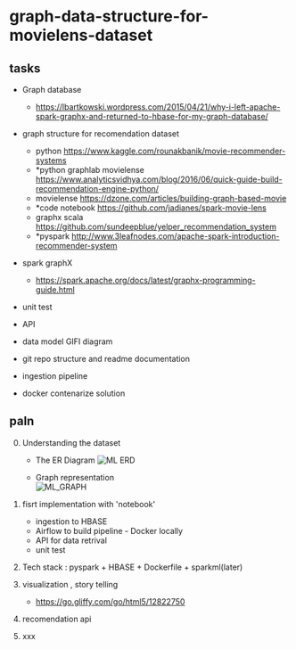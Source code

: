 # graph-data-structure-for-movielens-dataset

## tasks

- Graph database 
    - https://lbartkowski.wordpress.com/2015/04/21/why-i-left-apache-spark-graphx-and-returned-to-hbase-for-my-graph-database/  
- graph structure for recomendation dataset  
    - python https://www.kaggle.com/rounakbanik/movie-recommender-systems  
    - *python graphlab movielense https://www.analyticsvidhya.com/blog/2016/06/quick-guide-build-recommendation-engine-python/  
    - movielense https://dzone.com/articles/building-graph-based-movie  
    - *code notebook https://github.com/jadianes/spark-movie-lens  
    - graphx scala https://github.com/sundeepblue/yelper_recommendation_system  
    - *pyspark http://www.3leafnodes.com/apache-spark-introduction-recommender-system   
- spark graphX  
    - https://spark.apache.org/docs/latest/graphx-programming-guide.html  
- unit test  
- API  
- data model GIFI diagram  
    
- git repo structure and readme documentation  
    
- ingestion pipeline
- docker contenarize solution

## paln
0. Understanding the dataset  
    - The ER Diagram 
    ![ML ERD](https://github.com/vivek-bombatkar/graph-data-structure-for-recommendation-dataset/blob/master/ML_ERD.JPG)  
    
    - Graph representation  
    ![ML_GRAPH](https://github.com/vivek-bombatkar/graph-data-structure-for-recommendation-dataset/blob/master/ML_GRAPH.JPG)  
    
1. fisrt implementation with 'notebook'
    - ingestion to HBASE  
    - Airflow to build pipeline - Docker locally 
    - API for data retrival  
    - unit test    
2. Tech stack : pyspark + HBASE + Dockerfile + sparkml(later) 
3. visualization , story telling
    - https://go.gliffy.com/go/html5/12822750  
4. recomendation api
5. xxx
